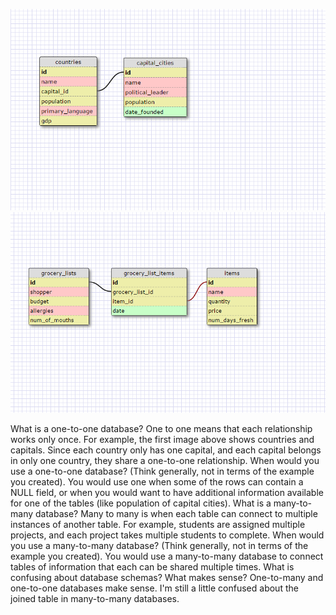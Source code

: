 ![one-to-one](./imgs/one-to-one.png "One to One")
![many-to-many](./imgs/many-to-many.png "Many to Many")


What is a one-to-one database?
  One to one means that each relationship works only once. For example, the first image above shows countries and capitals. Since each country only has one capital, and each capital belongs in only one country, they share a one-to-one relationship.
When would you use a one-to-one database? (Think generally, not in terms of the example you created).
  You would use one when some of the rows can contain a NULL field, or when you would want to have additional information available for one of the tables (like population of capital cities).
What is a many-to-many database?
  Many to many is when each table can connect to multiple instances of another table. For example, students are assigned multiple projects, and each project takes multiple students to complete.
When would you use a many-to-many database? (Think generally, not in terms of the example you created).
  You would use a many-to-many database to connect tables of information that each can be shared multiple times.
What is confusing about database schemas? What makes sense?
  One-to-many and one-to-one databases make sense. I'm still a little confused about the joined table in many-to-many databases.